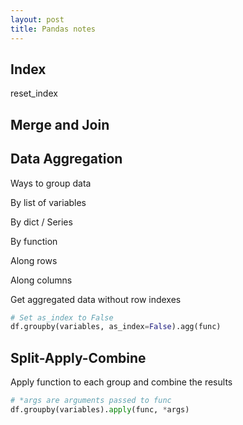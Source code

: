 ```yaml
---
layout: post
title: Pandas notes
---
```


## Index

reset\_index

## Merge and Join

## Data Aggregation

Ways to group data

By list of variables

By dict / Series

By function

Along rows

Along columns

Get aggregated data without row indexes

```python
# Set as_index to False
df.groupby(variables, as_index=False).agg(func)
```

## Split-Apply-Combine

Apply function to each group and combine the results

```python
# *args are arguments passed to func
df.groupby(variables).apply(func, *args)
```
